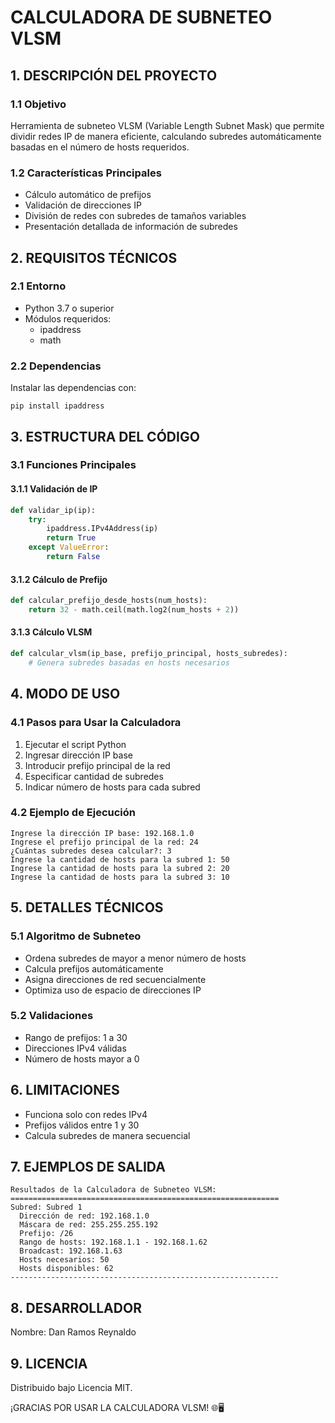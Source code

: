 # CALCULADORA DE SUBNETEO VLSM

## 1. DESCRIPCIÓN DEL PROYECTO

### 1.1 Objetivo
Herramienta de subneteo VLSM (Variable Length Subnet Mask) que permite dividir redes IP de manera eficiente, calculando subredes automáticamente basadas en el número de hosts requeridos.

### 1.2 Características Principales
- Cálculo automático de prefijos
- Validación de direcciones IP
- División de redes con subredes de tamaños variables
- Presentación detallada de información de subredes

## 2. REQUISITOS TÉCNICOS

### 2.1 Entorno
- Python 3.7 o superior
- Módulos requeridos: 
  * ipaddress
  * math

### 2.2 Dependencias
Instalar las dependencias con:
```
pip install ipaddress
```

## 3. ESTRUCTURA DEL CÓDIGO

### 3.1 Funciones Principales

#### 3.1.1 Validación de IP
```python
def validar_ip(ip):
    try:
        ipaddress.IPv4Address(ip)
        return True
    except ValueError:
        return False
```

#### 3.1.2 Cálculo de Prefijo
```python
def calcular_prefijo_desde_hosts(num_hosts):
    return 32 - math.ceil(math.log2(num_hosts + 2))
```

#### 3.1.3 Cálculo VLSM
```python
def calcular_vlsm(ip_base, prefijo_principal, hosts_subredes):
    # Genera subredes basadas en hosts necesarios
```

## 4. MODO DE USO

### 4.1 Pasos para Usar la Calculadora

1. Ejecutar el script Python
2. Ingresar dirección IP base
3. Introducir prefijo principal de la red
4. Especificar cantidad de subredes
5. Indicar número de hosts para cada subred

### 4.2 Ejemplo de Ejecución

```
Ingrese la dirección IP base: 192.168.1.0
Ingrese el prefijo principal de la red: 24
¿Cuántas subredes desea calcular?: 3
Ingrese la cantidad de hosts para la subred 1: 50
Ingrese la cantidad de hosts para la subred 2: 20
Ingrese la cantidad de hosts para la subred 3: 10
```

## 5. DETALLES TÉCNICOS

### 5.1 Algoritmo de Subneteo
- Ordena subredes de mayor a menor número de hosts
- Calcula prefijos automáticamente
- Asigna direcciones de red secuencialmente
- Optimiza uso de espacio de direcciones IP

### 5.2 Validaciones
- Rango de prefijos: 1 a 30
- Direcciones IPv4 válidas
- Número de hosts mayor a 0

## 6. LIMITACIONES

- Funciona solo con redes IPv4
- Prefijos válidos entre 1 y 30
- Calcula subredes de manera secuencial

## 7. EJEMPLOS DE SALIDA

```
Resultados de la Calculadora de Subneteo VLSM:
============================================================
Subred: Subred 1
  Dirección de red: 192.168.1.0
  Máscara de red: 255.255.255.192
  Prefijo: /26
  Rango de hosts: 192.168.1.1 - 192.168.1.62
  Broadcast: 192.168.1.63
  Hosts necesarios: 50
  Hosts disponibles: 62
------------------------------------------------------------
```

## 8. DESARROLLADOR

Nombre: Dan Ramos Reynaldo

## 9. LICENCIA

Distribuido bajo Licencia MIT.

¡GRACIAS POR USAR LA CALCULADORA VLSM! 🌐🖥️
